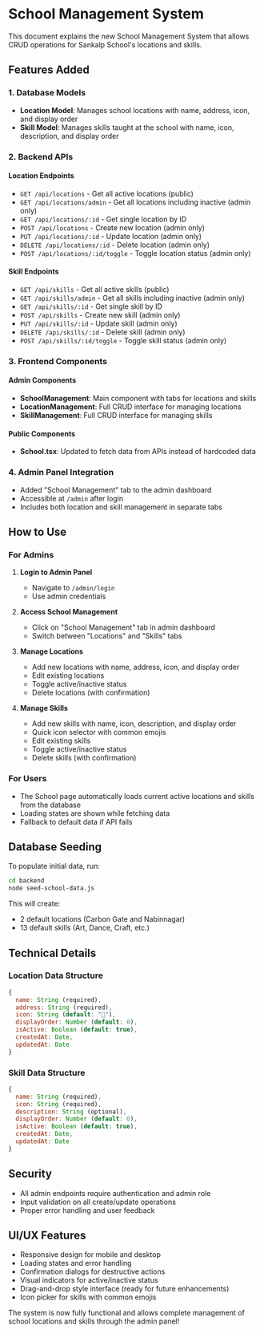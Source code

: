 # School Management System

This document explains the new School Management System that allows CRUD operations for Sankalp School's locations and skills.

## Features Added

### 1. Database Models

-   **Location Model**: Manages school locations with name, address, icon, and display order
-   **Skill Model**: Manages skills taught at the school with name, icon, description, and display order

### 2. Backend APIs

#### Location Endpoints

-   `GET /api/locations` - Get all active locations (public)
-   `GET /api/locations/admin` - Get all locations including inactive (admin only)
-   `GET /api/locations/:id` - Get single location by ID
-   `POST /api/locations` - Create new location (admin only)
-   `PUT /api/locations/:id` - Update location (admin only)
-   `DELETE /api/locations/:id` - Delete location (admin only)
-   `POST /api/locations/:id/toggle` - Toggle location status (admin only)

#### Skill Endpoints

-   `GET /api/skills` - Get all active skills (public)
-   `GET /api/skills/admin` - Get all skills including inactive (admin only)
-   `GET /api/skills/:id` - Get single skill by ID
-   `POST /api/skills` - Create new skill (admin only)
-   `PUT /api/skills/:id` - Update skill (admin only)
-   `DELETE /api/skills/:id` - Delete skill (admin only)
-   `POST /api/skills/:id/toggle` - Toggle skill status (admin only)

### 3. Frontend Components

#### Admin Components

-   **SchoolManagement**: Main component with tabs for locations and skills
-   **LocationManagement**: Full CRUD interface for managing locations
-   **SkillManagement**: Full CRUD interface for managing skills

#### Public Components

-   **School.tsx**: Updated to fetch data from APIs instead of hardcoded data

### 4. Admin Panel Integration

-   Added "School Management" tab to the admin dashboard
-   Accessible at `/admin` after login
-   Includes both location and skill management in separate tabs

## How to Use

### For Admins

1. **Login to Admin Panel**

    - Navigate to `/admin/login`
    - Use admin credentials

2. **Access School Management**

    - Click on "School Management" tab in admin dashboard
    - Switch between "Locations" and "Skills" tabs

3. **Manage Locations**

    - Add new locations with name, address, icon, and display order
    - Edit existing locations
    - Toggle active/inactive status
    - Delete locations (with confirmation)

4. **Manage Skills**
    - Add new skills with name, icon, description, and display order
    - Quick icon selector with common emojis
    - Edit existing skills
    - Toggle active/inactive status
    - Delete skills (with confirmation)

### For Users

-   The School page automatically loads current active locations and skills from the database
-   Loading states are shown while fetching data
-   Fallback to default data if API fails

## Database Seeding

To populate initial data, run:

```bash
cd backend
node seed-school-data.js
```

This will create:

-   2 default locations (Carbon Gate and Nabinnagar)
-   13 default skills (Art, Dance, Craft, etc.)

## Technical Details

### Location Data Structure

```javascript
{
  name: String (required),
  address: String (required),
  icon: String (default: "📍"),
  displayOrder: Number (default: 0),
  isActive: Boolean (default: true),
  createdAt: Date,
  updatedAt: Date
}
```

### Skill Data Structure

```javascript
{
  name: String (required),
  icon: String (required),
  description: String (optional),
  displayOrder: Number (default: 0),
  isActive: Boolean (default: true),
  createdAt: Date,
  updatedAt: Date
}
```

## Security

-   All admin endpoints require authentication and admin role
-   Input validation on all create/update operations
-   Proper error handling and user feedback

## UI/UX Features

-   Responsive design for mobile and desktop
-   Loading states and error handling
-   Confirmation dialogs for destructive actions
-   Visual indicators for active/inactive status
-   Drag-and-drop style interface (ready for future enhancements)
-   Icon picker for skills with common emojis

The system is now fully functional and allows complete management of school locations and skills through the admin panel!
